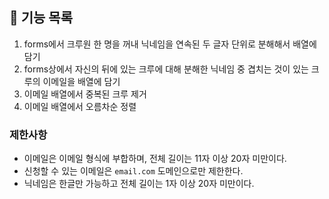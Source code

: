 ## 🚀 기능 목록

1. forms에서 크루원 한 명을 꺼내 닉네임을 연속된 두 글자 단위로 분해해서 배열에 담기
2. forms상에서 자신의 뒤에 있는 크루에 대해  분해한 닉네임 중 겹치는 것이 있는 크루의 이메일을 배열에 담기
3. 이메일 배열에서 중복된 크루 제거
4. 이메일 배열에서 오름차순 정렬

### 제한사항
- 이메일은 이메일 형식에 부합하며, 전체 길이는 11자 이상 20자 미만이다.
- 신청할 수 있는 이메일은 `email.com` 도메인으로만 제한한다.
- 닉네임은 한글만 가능하고 전체 길이는 1자 이상 20자 미만이다.
